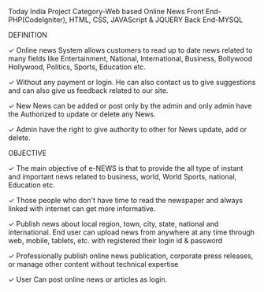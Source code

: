 Today India
Project Category-Web based Online News
Front End-PHP(CodeIgniter), HTML, CSS, JAVAScript & JQUERY
Back End-MYSQL

DEFINITION

✓ Online news System allows customers to read up to date news related to many fields like Entertainment, National, International, Business, Bollywood Hollywood, Politics, Sports, Education etc.

✓ Without any payment or login. He can also contact us to give suggestions and can also give us feedback related to our site.

✓ New News can be added or post only by the admin and only admin have the Authorized to update or delete any News.

✓ Admin have the right to give authority to other for News update, add or delete.

OBJECTIVE

✓ The main objective of e-NEWS is that to provide the all type of instant and important news related to business, world, World Sports, national, Education etc.

✓ Those people who don't have time to read the newspaper and always linked with internet can get more informative.

✓ Publish news about local region, town, city, state, national and international. End user can upload news from anywhere at any time through web, mobile, tablets, etc. with registered their login id & password

✓ Professionally publish online news publication, corporate press releases, or manage other content without technical expertise

✓ User Can post online news or articles as login.
